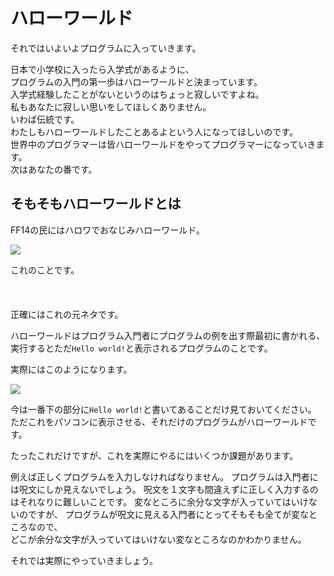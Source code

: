 # ハローワールド

それではいよいよプログラムに入っていきます。

日本で小学校に入ったら入学式があるように、  
プログラムの入門の第一歩はハローワールドと決まっています。  
入学式経験したことがないというのはちょっと寂しいですよね。  
私もあなたに寂しい思いをしてほしくありません。  
いわば伝統です。  
わたしもハローワールドしたことあるよという人になってほしいのです。  
世界中のプログラマーは皆ハローワールドをやってプログラマーになっていきます。  
次はあなたの番です。

## そもそもハローワールドとは

FF14の民にはハロワでおなじみハローワールド。

![](./img/2.ff.png)

これのことです。  
&nbsp;  
&nbsp;  
&nbsp;  
正確にはこれの元ネタです。

ハローワールドはプログラム入門者にプログラムの例を出す際最初に書かれる、  
実行するとただ`Hello world!`と表示されるプログラムのことです。  

実際にはこのようになります。

![](./img/2.hello_world.png)

今は一番下の部分に`Hello world!`と書いてあることだけ見ておいてください。  
ただこれをパソコンに表示させる、それだけのプログラムがハローワールドです。

たったこれだけですが、これを実際にやるにはいくつか課題があります。

例えば正しくプログラムを入力しなければなりません。
プログラムは入門者には呪文にしか見えないでしょう。
呪文を１文字も間違えずに正しく入力するのはそれなりに難しいことです。
変なところに余分な文字が入っていてはいけないのですが、
プログラムが呪文に見える入門者にとってそもそも全てが変なところなので、  
どこが余分な文字が入っていてはいけない変なところなのかわかりません。

それでは実際にやっていきましょう。

